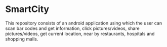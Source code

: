 # SmartCity
This repository consists of an android application using which the user can scan bar codes and get information, click pictures/videos, share pictures/videos, get current location, near by restaurants, hospitals and shopping malls.
